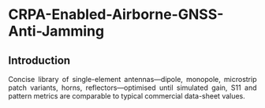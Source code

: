 # CRPA-Enabled-Airborne-GNSS-Anti-Jamming
## Introduction
<p align="justify">Concise library of single-element antennas—dipole, monopole, microstrip patch variants, horns, reflectors—optimised until simulated gain, S11 and pattern metrics are comparable to typical commercial data-sheet values.</p>
